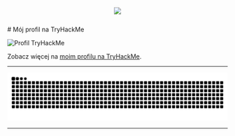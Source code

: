 <h1 align="center">
    <img src="https://readme-typing-svg.herokuapp.com?font=Fira+Code&pause=1000&center=true&vCenter=true&random=false&width=435&lines=I'm+Krysti4n" />
</h1>
# Mój profil na TryHackMe

![Profil TryHackMe](https://tryhackme.com/api/v2/badges/public-profile?userPublicId=2702153)

Zobacz więcej na [moim profilu na TryHackMe](https://tryhackme.com/profiles/2702153).



<hr/>

  <img src="https://raw.githubusercontent.com/xKrysti4n/xKrysti4n/output/github-contribution-grid-snake-dark.svg" alt="Snake animation" />

<hr/>

